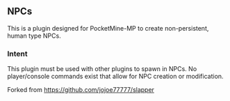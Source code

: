 ## NPCs
This is a plugin designed for PocketMine-MP to create non-persistent, human type NPCs.

### Intent
This plugin must be used with other plugins to spawn in NPCs. No player/console commands exist that allow for NPC creation or modification.



Forked from https://github.com/jojoe77777/slapper
